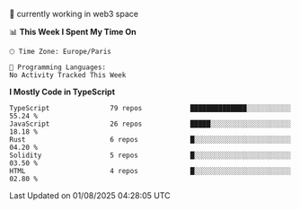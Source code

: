 🔭 currently working in web3 space

<!--START_SECTION:waka-->
📊 **This Week I Spent My Time On** 

```text
🕑︎ Time Zone: Europe/Paris

💬 Programming Languages: 
No Activity Tracked This Week
```

**I Mostly Code in TypeScript** 

```text
TypeScript               79 repos            ██████████████░░░░░░░░░░░   55.24 % 
JavaScript               26 repos            █████░░░░░░░░░░░░░░░░░░░░   18.18 % 
Rust                     6 repos             █░░░░░░░░░░░░░░░░░░░░░░░░   04.20 % 
Solidity                 5 repos             █░░░░░░░░░░░░░░░░░░░░░░░░   03.50 % 
HTML                     4 repos             █░░░░░░░░░░░░░░░░░░░░░░░░   02.80 % 
```




 Last Updated on 01/08/2025 04:28:05 UTC
<!--END_SECTION:waka-->
